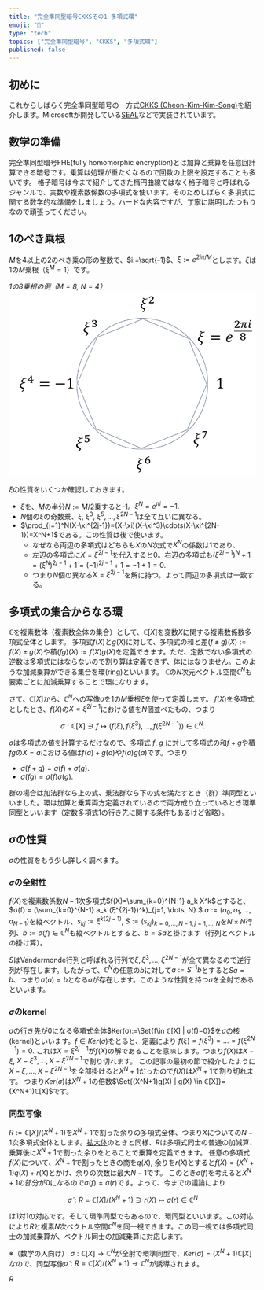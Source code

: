 ```yaml
---
title: "完全準同型暗号CKKSその1 多項式環"
emoji: "🧮"
type: "tech"
topics: ["完全準同型暗号", "CKKS", "多項式環"]
published: false
---
```

## 初めに
これからしばらく完全準同型暗号の一方式[CKKS (Cheon-Kim-Kim-Song)](https://eprint.iacr.org/2016/421)を紹介します。Microsoftが開発している[SEAL](https://github.com/microsoft/SEAL)などで実装されています。

## 数学の準備
完全準同型暗号FHE(fully homomorphic encryption)とは加算と乗算を任意回計算できる暗号です。乗算は処理が重たくなるので回数の上限を設定することも多いです。
格子暗号は今まで紹介してきた楕円曲線ではなく格子暗号と呼ばれるジャンルで、実数や複素数係数の多項式を使います。そのためしばらく多項式に関する数学的な準備をしましょう。ハードな内容ですが、丁寧に説明したつもりなので頑張ってください。

## 1のべき乗根

$M$を4以上の2のべき乗の形の整数で、$i:=\sqrt{-1}$、$\xi:=e^{2i\pi/M}$とします。$\xi$は1の$M$乗根（$\xi^M=1$）です。

*1の8乗根の例（$M=8$, $N=4$）*
![1の8乗根の例](/images/root-of-unit.png)

$\xi$の性質をいくつか確認しておきます。
- $\xi$を、$M$の半分$N:=M/2$乗すると-1。$\xi^N=e^{\pi i}=-1.$
- $N$個の$\xi$の奇数乗、$\xi$, $\xi^3$, $\xi^5, \dots, \xi^{2N-1}$は全て互いに異なる。
- $\prod_{j=1}^N(X-\xi^{2j-1})=(X-\xi)(X-\xi^3)\cdots(X-\xi^{2N-1})=X^N+1$である。この性質は後で使います。
  - なぜなら両辺の多項式はどちらも$X$の$N$次式で$X^N$の係数は1であり、
  - 左辺の多項式に$X=\xi^{2j-1}$を代入すると0。右辺の多項式も$(\xi^{2j-1})^N+1=(\xi^N)^{2j-1}+1=(-1)^{2j-1}+1=-1+1=0.$
  - つまり$N$個の異なる$X=\xi^{2j-1}$を解に持つ。よって両辺の多項式は一致する。

## 多項式の集合からなる環

ℂを複素数体（複素数全体の集合）として、$ℂ[X]$を変数$X$に関する複素数係数多項式全体とします。
多項式$f(X)$と$g(X)$に対して、多項式の和と差$(f \pm g)(X):=f(X) \pm g(X)$や積$(fg)(X):=f(X)g(X)$を定義できます。ただ、定数でない多項式の逆数は多項式にはならないので割り算は定義できず、体にはなりません。このような加減乗算ができる集合を環(ring)といいます。
$ℂ$の$N$次元ベクトル空間$ℂ^N$も要素ごとに加減乗算することで環になります。

さて、$ℂ[X]$から、$ℂ^N$への写像$σ$を1の$M$乗根$\xi$を使って定義します。
$f(X)$を多項式としたとき、$f(X)$の$X=\xi^{2j-1}$における値を$N$個並べたもの、つまり

$$
σ: ℂ[X] \ni f \mapsto (f(ξ), f(ξ^3), \dots, f(ξ^{2N-1})) \in ℂ^N.
$$

$σ$は多項式の値を計算するだけなので、多項式 $f$, $g$ に対して多項式の和$f+g$や積$fg$の$X=a$における値は$f(a)+g(a)$や$f(a)g(a)$です。つまり
- $σ(f + g) = σ(f) + σ(g).$
- $σ(fg) = σ(f)σ(g).$

群の場合は加法群なら上の式、乗法群なら下の式を満たすとき（群）準同型といいました。環は加算と乗算両方定義されているので両方成り立っているとき環準同型といいます（定数多項式1の行き先に関する条件もあるけど省略）。

## $σ$の性質
$σ$の性質をもう少し詳しく調べます。

### $σ$の全射性
$f(X)$を複素数係数$N-1$次多項式$f(X)=\sum_{k=0}^{N-1} a_k X^k$とすると、$σ(f) = (\sum_{k=0}^{N-1} a_k (ξ^{2j-1})^k)_{j=1, \dots, N}.$
$a := (a_0, a_1, ..., a_{N-1})$を縦ベクトル、$s_{kj}:=\xi^{k(2j-1)}$, $S:=(s_{kj})_{k=0,\dots,N-1, j=1,\dots, N}$を$N \times N$行列、$b:=σ(f)\in ℂ^N$も縦ベクトルとすると、$b=Sa$と掛けます（行列とベクトルの掛け算）。

$S$はVandermonde行列と呼ばれる行列で$\xi, \xi^3, \dots, \xi^{2N-1}$が全て異なるので逆行列が存在します。したがって、$ℂ^N$の任意の$b$に対して$a:=S^{-1}b$とすると$Sa=b$、つまり$σ(a)=b$となる$a$が存在します。このような性質を持つ$σ$を全射であるといいます。

### $σ$のkernel
$σ$の行き先が0になる多項式全体$Ker(σ):=\Set{f\in  ℂ[X] | σ(f)=0}$を$σ$の核(kernel)といいます。$f \in Ker(\sigma)$をとると、定義により
$f(\xi)=f(\xi^3)= \dots =f(\xi^{2N-1})=0.$
これは$X=\xi^{2j-1}$が$f(X)$の解であることを意味します。つまり$f(X)$は$X-\xi$, $X-\xi^3, \dots, X-\xi^{2N-1}$で割り切れます。
この記事の最初の節で紹介したように$X-\xi, \dots, X-\xi^{2N-1}$を全部掛けると$X^N+1$だったので$f(X)$は$X^N+1$で割り切れます。
つまり$Ker(σ)$は$X^N+1$の倍数$\Set{(X^N+1)g(X) | g(X) \in ℂ[X]}=(X^N+1)ℂ[X]$です。

### 同型写像
$R:=ℂ[X]/(X^N+1)$を$X^N+1$で割った余りの多項式全体、つまり$X$についての$N-1$次多項式全体とします。[拡大体](https://zenn.dev/herumi/articles/extension-field-of-f2#%E3%81%AE8%E6%AC%A1%E6%8B%A1%E5%A4%A7%E4%BD%93%E3%81%A8128%E6%AC%A1%E6%8B%A1%E5%A4%A7%E4%BD%93)のときと同様、$R$は多項式同士の普通の加減算、乗算後に$X^N+1$で割った余りをとることで乗算を定義できます。
任意の多項式$f(X)$について、$X^N+1$で割ったときの商を$q(X)$, 余りを$r(X)$とすると$f(X)=(X^N+1)q(X)+r(X)$とかけ、余りの次数は最大$N-1$です。
このとき$σ(f)$を考えると$X^N+1$の部分が0になるので$σ(f)=σ(r)$です。よって、今までの議論により

$$
\tilde{σ}:R=ℂ[X]/(X^N+1) \ni r(X) \mapsto σ(r) \in ℂ^N
$$

は1対1の対応です。そして環準同型でもあるので、環同型といいます。この対応により$R$と複素$N$次ベクトル空間$ℂ^N$を同一視できます。この同一視では多項式同士の加減乗算が、ベクトル同士の加減乗算に対応します。

※（数学の人向け）  $σ:ℂ[X] \rightarrow ℂ^N$が全射で環準同型で、$Ker(σ)=(X^N+1) ℂ[X]$なので、同型写像$\tilde{σ}:R=ℂ[X]/(X^N+1) \rightarrow ℂ^N$が誘導されます。

$R$